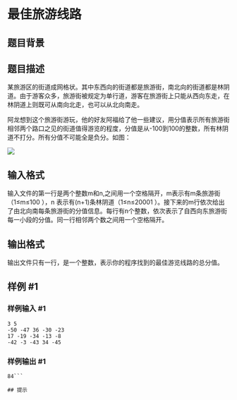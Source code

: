 # 最佳旅游线路

## 题目背景



## 题目描述

某旅游区的街道成网格状。其中东西向的街道都是旅游街，南北向的街道都是林阴道。由于游客众多，旅游街被规定为单行道，游客在旅游街上只能从西向东走，在林阴道上则既可从南向北走，也可以从北向南走。

阿龙想到这个旅游街游玩，他的好友阿福给了他一些建议，用分值表示所有旅游街相邻两个路口之见的街道值得游览的程度，分值是从-100到100的整数，所有林阴道不打分。所有分值不可能全是负分。如图：

 ![](https://cdn.luogu.com.cn/upload/pic/1235.png) 



## 输入格式

输入文件的第一行是两个整数m和n,之间用一个空格隔开，m表示有m条旅游街（1≤m≤100 ），n 表示有(n+1)条林阴道（1≤n≤20001 ）。接下来的m行依次给出了由北向南每条旅游街的分值信息。每行有n个整数，依次表示了自西向东旅游街每一小段的分值。同一行相邻两个数之间用一个空格隔开。


## 输出格式

输出文件只有一行，是一个整数，表示你的程序找到的最佳游览线路的总分值。


## 样例 #1

### 样例输入 #1
```
3 5 
-50 -47 36 -30 -23 
17 -19 -34 -13 -8 
-42 -3 -43 34 -45 
```

### 样例输出 #1

```
84```

## 提示


